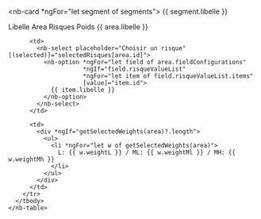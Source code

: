 <nb-card *ngFor="let segment of segments">
  <nb-card-header>{{ segment.libelle }}</nb-card-header>

  <nb-card-body>
    <nb-table>
      <thead>
        <tr>
          <th>Libelle Area</th>
          <th>Risques</th>
          <th>Poids</th>
        </tr>
      </thead>
      <tbody>
        <tr *ngFor="let area of segment.areas">
          <td>{{ area.libelle }}</td>
          
          <td>
            <nb-select placeholder="Choisir un risque" [(selected)]="selectedRisques[area.id]">
              <nb-option *ngFor="let field of area.fieldConfigurations"
                         *ngIf="field.risqueValueList"
                         *ngFor="let item of field.risqueValueList.items"
                         [value]="item.id">
                {{ item.libelle }}
              </nb-option>
            </nb-select>
          </td>

          <td>
            <div *ngIf="getSelectedWeights(area)?.length">
              <ul>
                <li *ngFor="let w of getSelectedWeights(area)">
                  L: {{ w.weightL }} / ML: {{ w.weightMl }} / MH: {{ w.weightMh }}
                </li>
              </ul>
            </div>
          </td>
        </tr>
      </tbody>
    </nb-table>
  </nb-card-body>
</nb-card>
